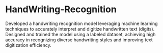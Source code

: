 # HandWriting-Recognition
Developed a handwriting recognition model leveraging machine learning techniques to accurately interpret and digitize handwritten text (digits). Designed and trained the model using a labeled dataset, achieving high accuracy in recognizing diverse handwriting styles and improving text digitization efficiency.
